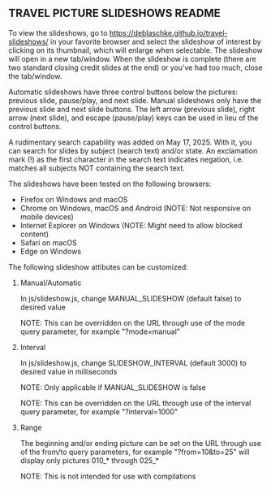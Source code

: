 
TRAVEL PICTURE SLIDESHOWS README
--------------------------------

To view the slideshows, go to https://deblaschke.github.io/travel-slideshows/
in your favorite browser and select the slideshow of interest by clicking on
its thumbnail, which will enlarge when selectable.  The slideshow will open in
a new tab/window.  When the slideshow is complete (there are two standard closing
credit slides at the end) or you've had too much, close the tab/window.

Automatic slideshows have three control buttons below the pictures: previous
slide, pause/play, and next slide.  Manual slideshows only have the previous
slide and next slide buttons.  The left arrow (previous slide), right arrow
(next slide), and escape (pause/play) keys can be used in lieu of the control
buttons.

A rudimentary search capability was added on May 17, 2025.  With it, you can
search for slides by subject (search text) and/or state.  An exclamation mark (!)
as the first character in the search text indicates negation, i.e. matches all
subjects NOT containing the search text.

The slideshows have been tested on the following browsers:
   - Firefox on Windows and macOS
   - Chrome on Windows, macOS and Android (NOTE: Not responsive on mobile devices)
   - Internet Explorer on Windows (NOTE: Might need to allow blocked content)
   - Safari on macOS
   - Edge on Windows

The following slideshow attibutes can be customized:

   1) Manual/Automatic

      In js/slideshow.js, change MANUAL_SLIDESHOW (default false) to desired
      value

      NOTE: This can be overridden on the URL through use of the mode query
      parameter, for example "?mode=manual"

   2) Interval

      In js/slideshow.js, change SLIDESHOW_INTERVAL (default 3000) to desired
      value in milliseconds

      NOTE: Only applicable if MANUAL_SLIDESHOW is false

      NOTE: This can be overridden on the URL through use of the interval query
      parameter, for example "?interval=1000"

   3) Range

      The beginning and/or ending picture can be set on the URL through use of
      the from/to query parameters, for example "?from=10&to=25" will display
      only pictures 010_* through 025_*

      NOTE: This is not intended for use with compilations

